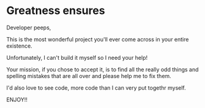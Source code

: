 # Greatness ensures

Developer peeps,

This is the most wonderful project you'll ever come across in your entire existence.

Unfortunately, I can't build it myself so I need your help!

Your mission, if you chose to accept it, is to find all the really odd things and spelling mistakes that are all over and please help me to fix them.

I'd also love to see code, more code than I can very put togethr myself.
 
ENJOY!!
